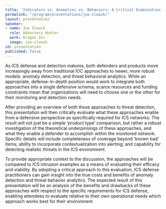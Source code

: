 ```yaml
---
title: 'Indicators vs. Anomalies vs. Behaviors: A Critical Examination for ICS Defense'
permalink: "/program/presentations/joe-slowik/"
layout: presentation
speaker:
- name: Joe Slowik
  role: Adversary Hunter
  work: Dragos Inc
  image: joe-slowik
id: presentation
published: false
---
```


As ICS defense and detection matures, both defenders and products move increasingly away from traditional IOC approaches to newer, more robust models: anomaly detection, and threat behavioral analytics. While an appropriate, defense-in-depth position would work to integrate both approaches into a single defensive schema, scarce resources and funding constraints mean that organizations will need to choose one or the other for their monitoring and detection needs.

After providing an overview of both these approaches to threat detection, this presentation will then critically evaluate what these approaches enable from a defensive perspective as specifically required for ICS networks. The result will not just be a simple ‘product type’ comparison, but rather a robust investigation of the theoretical underpinnings of these approaches, and what they enable a defender to accomplish within the monitored network. Specific details will include completeness of coverage beyond ‘known bad’ items; ability to incorporate contextualization into alerting; and capability for detecting realistic threats in the ICS environment.

To provide appropriate context to the discussion, the approaches will be compared to ICS intrusion examples as a means of evaluating their efficacy and viability. By adopting a critical approach to this evaluation, ICS defense practitioners can gain insight into the true costs and benefits of anomaly detection and threat behavior analytics. The expected result of this presentation will be an analysis of the benefits and drawbacks of these approaches with respect to the specific requirements for ICS defense, enabling attendees to evaluate relative to their own operational needs which approach works best for their environment.